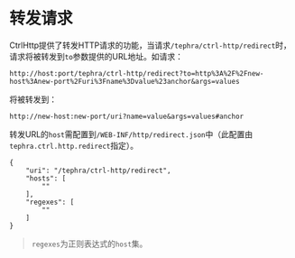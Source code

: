# 转发请求

CtrlHttp提供了转发HTTP请求的功能，当请求`/tephra/ctrl-http/redirect`时，请求将被转发到`to`参数提供的URL地址。如请求：
```
http://host:port/tephra/ctrl-http/redirect?to=http%3A%2F%2Fnew-host%3Anew-port%2Furi%3Fname%3Dvalue%23anchor&args=values
```
将被转发到：
```
http://new-host:new-port/uri?name=value&args=values#anchor
```

转发URL的`host`需配置到`/WEB-INF/http/redirect.json`中（此配置由`tephra.ctrl.http.redirect`指定）。
```
{
    "uri": "/tephra/ctrl-http/redirect",
    "hosts": [
        ""
    ],
    "regexes": [
        ""
    ]
}
```
> `regexes`为正则表达式的`host`集。